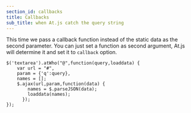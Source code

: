 ```yaml
---
section_id: callbacks
title: Callbacks
sub_title: when At.js catch the query string
---
```


This time we pass a callback function instead of the static data as the second parameter. 
You can just set a function as second argument, At.js will determine it and set it to `callback` option.

    $('textarea').atWho("@",function(query,loaddata) {
        var url = "#",
        param = {'q':query},
        names = [];
        $.ajax(url,param,function(data) {
            names = $.parseJSON(data);
            loaddata(names);
          });
    });


<!-- <section id="callbacks">
    <div class="page-header">
        <h2>Callback <small>when At.js catch the query string</small></h2>
    </div>
    <p>
        This time we pass a callback function instead of the static data as the second parameter. <br/>
        You can just set a function as second argument, At.js will determine it and set it to <code>callback</code> option.
    </p>
    <pre class="prettyprint linenums">
        $('textarea').atWho("@",function(query,loaddata) {
        var url = "#",
        param = {'q':query},
        names = [];
        $.ajax(url,param,function(data) {
        names = $.parseJSON(data);
        loaddata(names);
    });
});
</pre>
<p>
    Calling the <code>loadata</code> method will load data to At.js and show then
</p>
</section>

 -->
